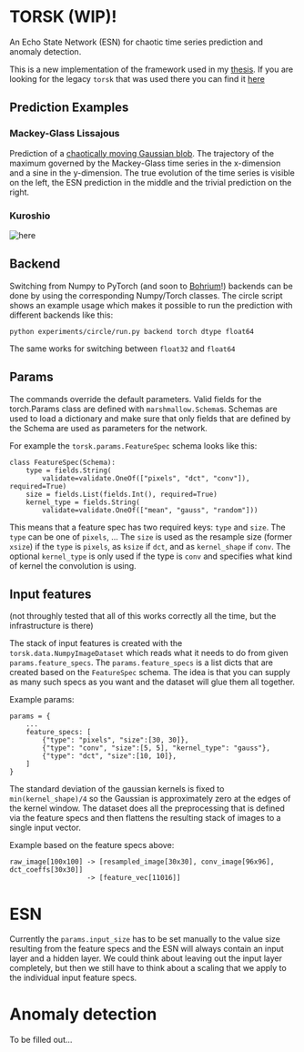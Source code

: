 # TORSK (WIP)!

An Echo State Network (ESN) for chaotic time series prediction and anomaly
detection.

This is a new implementation of the framework used in my [thesis](https://github.com/nmheim/thesis).
If you are looking for the legacy `torsk` that was used there you 
can find it [here](https://github.com/nmheim/torsk_archived)

## Prediction Examples

### Mackey-Glass Lissajous

Prediction of a [chaotically moving Gaussian blob](https://sid.erda.dk/share_redirect/eosH8APA8K). The trajectory of the maximum
governed by the Mackey-Glass time series in the x-dimension and a sine in the
y-dimension. The true evolution of the time series is visible on the left,
the ESN prediction in the middle and the trivial prediction on the right.

### Kuroshio

![here](https://sid.erda.dk/share_redirect/hEpNhYk1gs)

## Backend

Switching from Numpy to PyTorch (and soon to
[Bohrium](https://github.com/bh107/bohrium)!) backends can be done by using the
corresponding Numpy/Torch classes. The circle script shows an example usage
which makes it possible to run the prediction with different backends like
this:

    python experiments/circle/run.py backend torch dtype float64

The same works for switching between `float32` and `float64`


## Params

The commands override the default parameters. Valid fields for the
torch.Params class are defined with `marshmallow.Schema`s. Schemas are used to
load a dictionary and make sure that only fields that are defined by the Schema
are used as parameters for the network.

For example the `torsk.params.FeatureSpec` schema looks like this:

    class FeatureSpec(Schema):
        type = fields.String(
            validate=validate.OneOf(["pixels", "dct", "conv"]), required=True)
        size = fields.List(fields.Int(), required=True)
        kernel_type = fields.String(
            validate=validate.OneOf(["mean", "gauss", "random"]))

This means that a feature spec has two required keys: `type` and `size`.
The `type` can be one of `pixels`, ... The `size` is used as the resample size
(former `xsize`) if the `type` is `pixels`, as `ksize` if `dct`, and as
`kernel_shape` if `conv`.  The optional `kernel_type` is only used if the type
is `conv` and specifies what kind of kernel the convolution is using.


## Input features

(not throughly tested that all of this works correctly all the time, but the
infrastructure is there)

The stack of input features is created with the `torsk.data.NumpyImageDataset`
which reads what it needs to do from given `params.feature_specs`.  The
`params.feature_specs` is a list dicts that are created based on the
`FeatureSpec` schema.  The idea is that you can supply as many such specs as
you want and the dataset will glue them all together.

Example params:

    params = {
        ...
        feature_specs: [
            {"type": "pixels", "size":[30, 30]},
            {"type": "conv", "size":[5, 5], "kernel_type": "gauss"},
            {"type": "dct", "size":[10, 10]},
        ]
    }

The standard deviation of the gaussian kernels is fixed to `min(kernel_shape)/4`
so the Gaussian is approximately zero at the edges of the kernel window.
The dataset does all the preprocessing that is defined via the feature specs
and then flattens the resulting stack of images to a single input vector.

Example based on the feature specs above:

    raw_image[100x100] -> [resampled_image[30x30], conv_image[96x96], dct_coeffs[30x30]]
                       -> [feature_vec[11016]]


# ESN

Currently the `params.input_size` has to be set manually to the value size
resulting from the feature specs and the ESN will always contain an input layer
and a hidden layer. We could think about leaving out the input layer completely,
but then we still have to think about a scaling that we apply to the individual
input feature specs.


# Anomaly detection

To be filled out...
